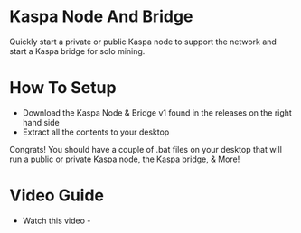 # Kaspa Node And Bridge

Quickly start a private or public Kaspa node to support the network and start a Kaspa bridge for solo mining.

# How To Setup
+ Download the  Kaspa Node & Bridge v1 found in the releases on the right hand side
+ Extract all the contents to your desktop

Congrats! You should have a couple of .bat files on your desktop that will run a public or private Kaspa node, the Kaspa bridge, & More!

# Video Guide
+ Watch this video - 
